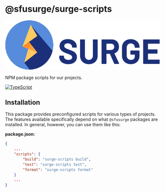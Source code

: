 # @sfusurge/surge-scripts 

<img src="../../.github/assets/surge.svg" alt="SFU Surge Logo" />

NPM package scripts for our projects.

[![TypeScript](https://github.com/sfusurge/styleguide/actions/workflows/typescript-surge-scripts.yml/badge.svg?branch=main)](https://github.com/sfusurge/styleguide/actions/workflows/surge-scripts.yml)

## Installation

This package provides preconfigured scripts for various types of projects. The features available specifically depend on what `@sfusurge` packages are installed. In general, however, you can use them like this:

**package.json:**

```json
{
    ...
    "scripts": {
        "build": "surge-scripts build",
        "test": "surge-scripts test",
        "format": "surge-scripts format"
    }
    ...
}
```
